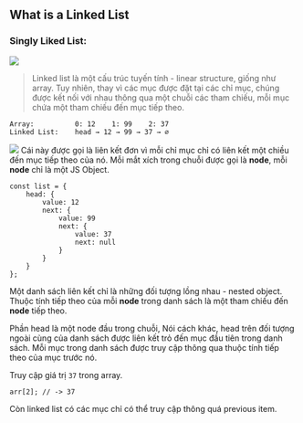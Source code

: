 ## What is a Linked List
### Singly Liked List:
![](https://miro.medium.com/max/875/1*LCvUw4JaCiovZWeXb5zrMw.jpeg)

> Linked list là một cấu trúc tuyến tính - linear structure, giống như array. Tuy nhiên, thay vì các mục được đặt tại các chỉ mục, chúng được kết nối với nhau thông qua một chuỗi các tham chiếu, mỗi mục chứa một tham chiếu đến mục tiếp theo.

```
Array:          0: 12    1: 99    2: 37
Linked List:    head → 12 → 99 → 37 → ∅
```
![](https://miro.medium.com/max/875/1*0BFwdktN99jJegMyT1uBBw.png)
Cái này được gọi là liên kết đơn vì mỗi chỉ mục chỉ có liên kết một chiều đến mục tiếp theo của nó. Mỗi mắt xích trong chuỗi được gọi là **node**, mỗi **node** chỉ là một JS Object. 
```
const list = {
    head: {
        value: 12
        next: {
            value: 99
            next: {
                value: 37
                next: null
            }
        }
    }
};
```
Một danh sách liên kết chỉ là những đối tượng lồng nhau - nested object. Thuộc tính tiếp theo của mỗi **node** trong danh sách là một tham chiếu đến **node** tiếp theo. 

Phần head là một node đầu trong chuỗi, Nói cách khác, head trên đối tượng ngoài cùng của danh sách được liên kết trỏ đến mục đầu tiên trong danh sách. Mỗi mục trong danh sách được truy cập thông qua thuộc tính tiếp theo của mục trước nó.

Truy cập giá trị `37` trong array.
```
arr[2]; // -> 37

```
Còn linked list có các mục chỉ có thể truy cập thông quá previous item.